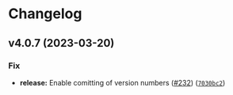 # Changelog

<!--next-version-placeholder-->

## v4.0.7 (2023-03-20)
### Fix
* **release:** Enable comitting of version numbers ([#232](https://github.com/eifinger/hass-here-weather/issues/232)) ([`7030bc2`](https://github.com/eifinger/hass-here-weather/commit/7030bc28a2004b7176ac5fcccbfd09bccb060458))
